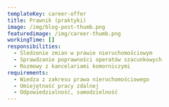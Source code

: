 ```yaml
---
templateKey: career-offer
title: Prawnik (praktyki)
image: /img/blog-post-thumb.png
featuredimage: /img/career-thumb.png
workingTime: []
responsibilities:
  - Śledzenie zmian w prawie nieruchomościowym
  - Sprawdzanie poprawności operatów szacunkowych
  - Rozmowy z kancelariami komorniczymi
requirements:
  - Wiedza z zakresu prawa nieruchomościowego
  - Umiejętność pracy zdalnej
  - Odpowiedzialność, samodzielność
---
```

